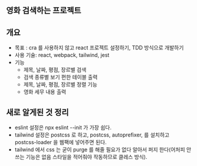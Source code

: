 ## 영화 검색하는 프로젝트

## 개요

-   목표 : cra 를 사용하지 않고 react 프로젝트 설정하기, TDD 방식으로 개발하기
-   사용 기술: react, webpack, tailwind, jest
-   기능
    -   제목, 날짜, 평점, 장르별 검색
    -   검색 종류별 보기 편한 테이블 출력
    -   제목, 날짜, 평점, 장르별 정렬 기능
    -   영화 세무 내용 출력

## 새로 알게된 것 정리

-   eslint 설정은 npx eslint --init 가 가장 쉽다.
-   tailwind 설정은 postcss 로 하고, postcss, autoprefixer, 를 설치하고 postcss-loader 을 웹팩에 넣어주면 된다.
-   tailwind 에서 css 는 굳이 purge 를 해줄 필요가 없다 알아서 퍼지 한다(어처피 안쓰는 기능은 없음 스타일을 적어줘야 작동하므로 클레스 방식).
